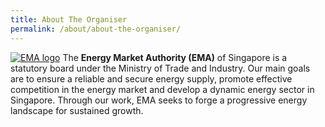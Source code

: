 ```yaml
---
title: About The Organiser
permalink: /about/about-the-organiser/
---
```


[![EMA logo](/images/ema-logo.jpg=20)](https://www.ema.gov.sg)
The **Energy Market Authority (EMA)** of Singapore is a statutory board under the Ministry of Trade and Industry. Our main goals are to ensure a reliable and secure energy supply, promote effective competition in the energy market and develop a dynamic energy sector in Singapore. Through our work, EMA seeks to forge a progressive energy landscape for sustained growth. 
